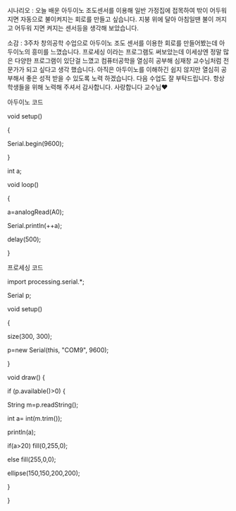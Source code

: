 시나리오 : 오늘 배운 아두이노 조도센서를 이용해 일반 가정집에 접목하여 밖이 어두워지면 자동으로 불이켜지는 회로를 만들고 싶습니다.
지붕 위에 달아 아침일땐 불이
꺼지고 어두워 지면 켜지는 센서등을 생각해 보았습니다.

소감 : 3주차 창의공학 수업으로 아두이노 조도 센서를 이용한 회로를 만들어봤는데 아두이노의 흥미를 느꼈습니다. 
프로세싱 이라는 프로그램도 써보았는데
이세상엔 정말 많은 다양한 프로그램이 있단걸 느꼈고 컴퓨터공학을 열심히 공부해 
심재창 교수님처럼 전문가가 되고 싶다고 생각 했습니다. 
아직은 아두이노를 이해하긴 쉽지 않지만 열심히 공부해서 좋은 성적 받을 수 있도록 노력 하겠습니다. 
다음 수업도 잘 부탁드립니다. 항상 학생들을 위해 노력해 주셔서 감사합니다. 사랑합니다 교수님♥

아두이노 코드

void setup()

{

  Serial.begin(9600);

}

int a;

void loop()

{

  a=analogRead(A0);

  Serial.println(++a);

  delay(500);

}

프로세싱 코드

import processing.serial.*;

Serial p;

void setup()

{

  size(300, 300);

  p=new Serial(this, "COM9", 9600);

}

void draw() {

  if (p.available()>0) {

  String m=p.readString();

  int a= int(m.trim());

  println(a);

  if(a>20) fill(0,255,0);

  else fill(255,0,0);

  ellipse(150,150,200,200);

  }

}
